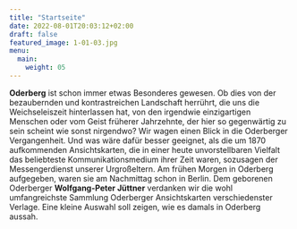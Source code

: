 ```yaml
---
title: "Startseite"
date: 2022-08-01T20:03:12+02:00
draft: false
featured_image: 1-01-03.jpg
menu:
  main:
    weight: 05
---
```


**Oderberg** ist schon immer etwas Besonderes gewesen. Ob dies von der bezaubernden und kontrastreichen Landschaft herrührt, die uns die Weichseleiszeit hinterlassen hat, von den irgendwie einzigartigen Menschen oder vom Geist früherer Jahrzehnte, der hier so gegenwärtig zu sein scheint wie sonst nirgendwo? Wir wagen einen Blick in die Oderberger Vergangenheit. Und was wäre dafür besser geeignet, als die um 1870 aufkommenden Ansichtskarten, die in einer heute unvorstellbaren Vielfalt das beliebteste Kommunikationsmedium ihrer Zeit waren, sozusagen der Messengerdienst unserer Urgroßeltern. Am frühen Morgen in Oderberg aufgegeben, waren sie am Nachmittag schon in Berlin. Dem geborenen Oderberger **Wolfgang-Peter Jüttner** verdanken wir die wohl umfangreichste Sammlung Oderberger Ansichtskarten verschiedenster Verlage. Eine kleine Auswahl soll zeigen, wie es damals in Oderberg aussah.

